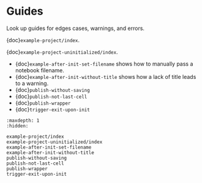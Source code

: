 # Guides

Look up guides for edges cases, warnings, and errors.

{doc}`example-project/index`.

{doc}`example-project-uninitialized/index`.

- {doc}`example-after-init-set-filename` shows how to manually pass a notebook filename.
- {doc}`example-after-init-without-title` shows how a lack of title leads to a warning.
- {doc}`publish-without-saving`
- {doc}`publish-not-last-cell`
- {doc}`publish-wrapper`
- {doc}`trigger-exit-upon-init`

```{toctree}
:maxdepth: 1
:hidden:

example-project/index
example-project-uninitialized/index
example-after-init-set-filename
example-after-init-without-title
publish-without-saving
publish-not-last-cell
publish-wrapper
trigger-exit-upon-init
```
